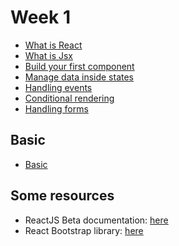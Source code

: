 # Week 1

- [What is React](../materials/what-is-react.md)
- [What is Jsx](../materials/what-is-jsx.md)
- [Build your first component](../1-basics/)
- [Manage data inside states](https://reactjs.org/docs/state-and-lifecycle.html)
- [Handling events](https://reactjs.org/docs/handling-events.html)
- [Conditional rendering](https://reactjs.org/docs/conditional-rendering.html)
- [Handling forms](https://reactjs.org/docs/forms.html)

## Basic 
- [Basic](../materials/basic.md)
## Some resources

- ReactJS Beta documentation: [here](https://beta.reactjs.org/)
- React Bootstrap library: [here](https://react-bootstrap.netlify.app/)

